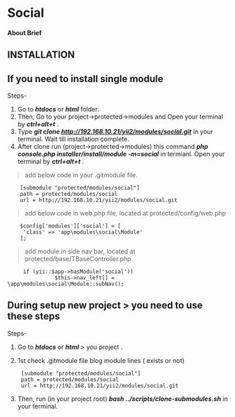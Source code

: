 # Social

#### About Brief


## INSTALLATION 

## If you need to install single module 

Steps-
1. Go to ***htdocs*** or ***html*** folder.
2. Then, Go to your project->protected->modules and Open your terminal by ***ctrl+alt+t*** . 
3. Type ***git clone  http://192.168.10.21/yii2/modules/social.git*** in your terminal. Wait till installation complete.
4. After clone run (project->protected->modules) this command ***php console.php installer/install/module -m=social*** in termianl. Open your terminal by ***ctrl+alt+t*** .

> add below code in your .gitmodule file.

        [submodule "protected/modules/social"]
        path = protected/modules/social
        url = http://192.168.10.21/yii2/modules/social.git

> add below code in web.php file, located at protected/config/web.php

        $config['modules']['social'] = [
         'class' => 'app\modules\social\Module'
        ];

> add module in side nav bar, located at protected/base/TBaseController.php

         if (yii::$app->hasModule('social'))
                   $this->nav_left[] = \app\modules\social\Module::subNav();

## During setup new project > you need to use these steps

Steps- 
1. Go to ***htdocs*** or ***html*** > you project .
2. 1st check  .gitmodule file blog module lines ( exists or not)

        [submodule "protected/modules/social"]
        path = protected/modules/social
        url = http://192.168.10.21/yii2/modules/social.git

3. Then, run (in your project root)  ***bash ../scripts/clone-submodules.sh*** in your terminal.




